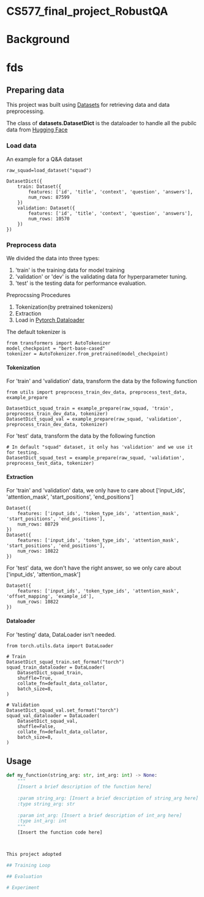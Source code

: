 # CS577_final_project_RobustQA

# Background

# fds

## Preparing data

This project was built using [Datasets](https://github.com/huggingface/datasets) for retrieving data and data preprocessing.

The class of **datasets.DatasetDict** is the dataloader to handle all the pubilc data from [Hugging Face](https://huggingface.co/)

### Load data

An example for a Q&A dataset
```
raw_squad=load_dataset("squad")
```
```
DatasetDict({
    train: Dataset({
        features: ['id', 'title', 'context', 'question', 'answers'],
        num_rows: 87599
    })
    validation: Dataset({
        features: ['id', 'title', 'context', 'question', 'answers'],
        num_rows: 10570
    })
})
```

### Preprocess data

We divided the data into three types:
1. 'train' is the training data for model training
2. 'validation' or 'dev' is the validating data for hyperparameter tuning.
3. 'test' is the testing data for performance evaluation.

Preprocssing Procedures
1. Tokenization(by pretrained tokenizers)
2. Extraction
3. Load in [Pytorch Dataloader](https://pytorch.org/docs/stable/data.html)

The default tokenizer is
```
from transformers import AutoTokenizer
model_checkpoint = "bert-base-cased"
tokenizer = AutoTokenizer.from_pretrained(model_checkpoint)
```

#### Tokenization

For 'train' and 'validation' data, transform the data by the following function
```
from utils import preprocess_train_dev_data, preprocess_test_data, example_prepare

DatasetDict_squad_train = example_prepare(raw_squad, 'train', preprocess_train_dev_data, tokenizer)
DatasetDict_squad_val = example_prepare(raw_squad, 'validation', preprocess_train_dev_data, tokenizer)
```

For 'test' data, transform the data by the following function
```
# In default "squad" dataset, it only has 'validation' and we use it for testing.
DatasetDict_squad_test = example_prepare(raw_squad, 'validation', preprocess_test_data, tokenizer)
```

#### Extraction

For 'train' and 'validation' data, we only have to care about ['input_ids', 'attention_mask', 'start_positions', 'end_positions']
```
Dataset({
    features: ['input_ids', 'token_type_ids', 'attention_mask', 'start_positions', 'end_positions'],
    num_rows: 88729
})
Dataset({
    features: ['input_ids', 'token_type_ids', 'attention_mask', 'start_positions', 'end_positions'],
    num_rows: 10822
})
```

For 'test' data, we don't have the right answer, so we only care about ['input_ids', 'attention_mask']
```
Dataset({
    features: ['input_ids', 'token_type_ids', 'attention_mask', 'offset_mapping', 'example_id'],
    num_rows: 10822
})
```

#### Dataloader

For 'testing' data, DataLoader isn't needed.

```
from torch.utils.data import DataLoader

# Train
DatasetDict_squad_train.set_format("torch")
squad_train_dataloader = DataLoader(
    DatasetDict_squad_train,
    shuffle=True,
    collate_fn=default_data_collator,
    batch_size=8,
)

# Validation
DatasetDict_squad_val.set_format("torch")
squad_val_dataloader = DataLoader(
    DatasetDict_squad_val,
    shuffle=False,
    collate_fn=default_data_collator,
    batch_size=8,
)

```


## Usage

```python
def my_function(string_arg: str, int_arg: int) -> None:
    """
    [Insert a brief description of the function here]
    
    :param string_arg: [Insert a brief description of string_arg here]
    :type string_arg: str
    
    :param int_arg: [Insert a brief description of int_arg here]
    :type int_arg: int
    """
    [Insert the function code here]



This project adopted 

## Training Loop

## Evaluation

# Experiment
